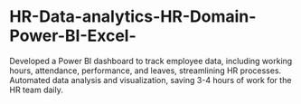 # HR-Data-analytics-HR-Domain-Power-BI-Excel-
Developed a Power BI dashboard to track employee data, including working hours, attendance, performance, and leaves, streamlining HR processes. Automated data analysis and visualization, saving 3-4 hours of work for the HR team daily.
